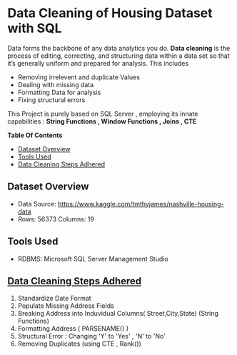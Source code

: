 # Data Cleaning of Housing Dataset with SQL

  Data forms the backbone of any data analytics you do. **Data cleaning** is the process of editing, correcting, and structuring data within a data set so that it’s generally       uniform and prepared for analysis. 
  This includes
  - Removing irrelevent and duplicate Values
  - Dealing with missing data
  - Formatting Data for analysis
  - Fixing structural errors
  
 This Project is purely based on SQL Server , employing its innate capabilities : **String Functions , Window Functions , Joins , CTE**
  
 
 **Table Of Contents**
 - [Dataset Overview](#dataset-overview "Dataset Overview")
 - [Tools Used](#tools-used "Tools USed")
 - [Data Cleaning Steps Adhered](#data-cleaning-steps-adhered "Data Cleaning Steps Adhered")


## Dataset Overview
- Data Source: https://www.kaggle.com/tmthyjames/nashville-housing-data
- Rows: 56373 Columns: 19

## Tools Used
- RDBMS: Microsoft SQL Server Management Studio

## [Data Cleaning Steps Adhered](https://github.com/grajie/Data-Cleaning--Using-SQL/blob/main/HousingData_DataCleaning.sql)
1. Standardize Date Format
2. Populate Missing Address Fields
3. Breaking Address into Induvidual Columns( Street,City,State) (String Functions)
4. Formatting Address ( PARSENAME() )
5. Structural Error : Changing 'Y' to 'Yes' , 'N' to 'No'
6. Removing Duplicates (using CTE , Rank())

